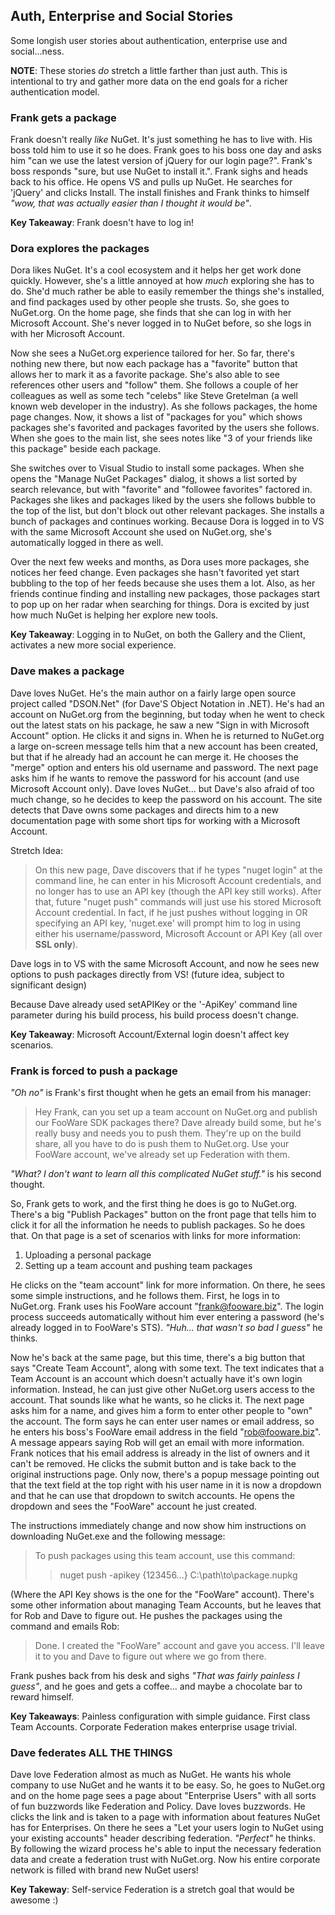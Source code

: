 ## Auth, Enterprise and Social Stories
Some longish user stories about authentication, enterprise use and social...ness.

**NOTE**: These stories _do_ stretch a little farther than just auth. This is intentional to try and gather more data on the end goals for a richer authentication model.

### Frank gets a package
Frank doesn't really _like_ NuGet. It's just something he has to live with. His boss told him to use it so he does. Frank goes to his boss one day and asks him "can we use the latest version of jQuery for our login page?". Frank's boss responds "sure, but use NuGet to install it.". Frank sighs and heads back to his office. He opens VS and pulls up NuGet. He searches for 'jQuery' and clicks Install. The install finishes and Frank thinks to himself _"wow, that was actually easier than I thought it would be"_.

**Key Takeaway**: Frank doesn't have to log in!

### Dora explores the packages
Dora likes NuGet. It's a cool ecosystem and it helps her get work done quickly. However, she's a little annoyed at how _much_ exploring she has to do. She'd much rather be able to easily remember the things she's installed, and find packages used by other people she trusts. So, she goes to NuGet.org. On the home page, she finds that she can log in with her Microsoft Account. She's never logged in to NuGet before, so she logs in with her Microsoft Account.

Now she sees a NuGet.org experience tailored for her. So far, there's nothing new there, but now each package has a "favorite" button that allows her to mark it as a favorite package. She's also able to see references other users and "follow" them. She follows a couple of her colleagues as well as some tech "celebs" like Steve Gretelman (a well known web developer in the industry). As she follows packages, the home page changes. Now, it shows a list of "packages for you" which shows packages she's favorited and packages favorited by the users she follows. When she goes to the main list, she sees notes like "3 of your friends like this package" beside each package.

She switches over to Visual Studio to install some packages. When she opens the "Manage NuGet Packages" dialog, it shows a list sorted by search relevance, but with "favorite" and "followee favorites" factored in. Packages she likes and packages liked by the users she follows bubble to the top of the list, but don't block out other relevant packages. She installs a bunch of packages and continues working. Because Dora is logged in to VS with the same Microsoft Account she used on NuGet.org, she's automatically logged in there as well.

Over the next few weeks and months, as Dora uses more packages, she notices her feed change. Even packages she hasn't favorited yet start bubbling to the top of her feeds because she uses them a lot. Also, as her friends continue finding and installing new packages, those packages start to pop up on her radar when searching for things. Dora is excited by just how much NuGet is helping her explore new tools.

**Key Takeaway**: Logging in to NuGet, on both the Gallery and the Client, activates a new more social experience.

### Dave makes a package
Dave loves NuGet. He's the main author on a fairly large open source project called "DSON.Net" (for Dave'S Object Notation in .NET). He's had an account on NuGet.org from the beginning, but today when he went to check out the latest stats on his package, he saw a new "Sign in with Microsoft Account" option. He clicks it and signs in. When he is returned to NuGet.org a large on-screen message tells him that a new account has been created, but that if he already had an account he can merge it. He chooses the "merge" option and enters his old username and password. The next page asks him if he wants to remove the password for his account (and use Microsoft Account only). Dave loves NuGet... but Dave's also afraid of too much change, so he decides to keep the password on his account. The site detects that Dave owns some packages and directs him to a new documentation page with some short tips for working with a Microsoft Account.

Stretch Idea:
>On this new page, Dave discovers that if he types "nuget login" at the command line, he can enter in his Microsoft Account credentials, and no longer has to use an API key (though the API key still works). After that, future "nuget push" commands will just use his stored Microsoft Account credential. In fact, if he just pushes without logging in OR specifying an API key, 'nuget.exe' will prompt him to log in using either his username/password, Microsoft Account or API Key (all over **SSL only**).

Dave logs in to VS with the same Microsoft Account, and now he sees new options to push packages directly from VS! (future idea, subject to significant design)

Because Dave already used setAPIKey or the '-ApiKey' command line parameter during his build process, his build process doesn't change.

**Key Takeaway**: Microsoft Account/External login doesn't affect key scenarios.

### Frank is forced to push a package
_"Oh no"_ is Frank's first thought when he gets an email from his manager:

> Hey Frank, can you set up a team account on NuGet.org and publish our FooWare SDK packages there? 
> Dave already build some, but he's really busy and needs you to push them. They're up on the build share, all you have to do is push them to NuGet.org. Use your FooWare account, we've already set up Federation with them.

_"What? I don't want to learn all this complicated NuGet stuff."_ is his second thought.

So, Frank gets to work, and the first thing he does is go to NuGet.org. There's a big "Publish Packages" button on the front page that tells him to click it for all the information he needs to publish packages. So he does that. On that page is a set of scenarios with links for more information:

1. Uploading a personal package
2. Setting up a team account and pushing team packages

He clicks on the "team account" link for more information. On there, he sees some simple instructions, and he follows them. First, he logs in to NuGet.org. Frank uses his FooWare account "frank@fooware.biz". The login process succeeds automatically without him ever entering a password (he's already logged in to FooWare's STS). _"Huh... that wasn't so bad I guess"_ he thinks. 

Now he's back at the same page, but this time, there's a big button that says "Create Team Account", along with some text. The text indicates that a Team Account is an account which doesn't actually have it's own login information. Instead, he can just give other NuGet.org users access to the account. That sounds like what he wants, so he clicks it. The next page asks him for a name, and gives him a form to enter other people to "own" the account. The form says he can enter user names or email address, so he enters his boss's FooWare email address in the field "rob@fooware.biz". A message appears saying Rob will get an email with more information. Frank notices that his email address is already in the list of owners and it can't be removed. He clicks the submit button and is take back to the original instructions page. Only now, there's a popup message pointing out that the text field at the top right with his user name in it is now a dropdown and that he can use that dropdown to switch accounts. He opens the dropdown and sees the "FooWare" account he just created.

The instructions immediately change and now show him instructions on downloading NuGet.exe and the following message:

> To push packages using this team account, use this command:
>> nuget push -apikey {123456...} C:\path\to\package.nupkg

(Where the API Key shows is the one for the "FooWare" account). There's some other information about managing Team Accounts, but he leaves that for Rob and Dave to figure out. He pushes the packages using the command and emails Rob:

> Done. I created the "FooWare" account and gave you access. I'll leave it to you and Dave to figure out where we go from there.

Frank pushes back from his desk and sighs _"That was fairly painless I guess"_, and he goes and gets a coffee... and maybe a chocolate bar to reward himself.

**Key Takeaways**: Painless configuration with simple guidance. First class Team Accounts. Corporate Federation makes enterprise usage trivial.

### Dave federates ALL THE THINGS
Dave love Federation almost as much as NuGet. He wants his whole company to use NuGet and he wants it to be easy. So, he goes to NuGet.org and on the home page sees a page about "Enterprise Users" with all sorts of fun buzzwords like Federation and Policy. Dave loves buzzwords. He clicks the link and is taken to a page with information about features NuGet has for Enterprises. On there he sees a "Let your users login to NuGet using your existing accounts" header describing federation. _"Perfect"_ he thinks. By following the wizard process he's able to input the necessary federation data and create a federation trust with NuGet.org. Now his entire corporate network is filled with brand new NuGet users!

**Key Takeway**: Self-service Federation is a stretch goal that would be awesome :)
